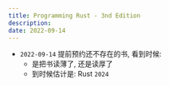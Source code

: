 ```yaml
---
title: Programming Rust - 3nd Edition
description:
date: 2022-09-14
---
```


- `2022-09-14` 提前预约还不存在的书, 看到时候:
  - 是把书读薄了, 还是读厚了
  - 到时候估计是: Rust `2024`
